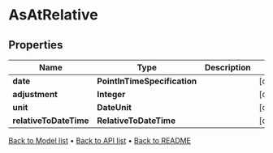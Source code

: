 

# AsAtRelative


## Properties

| Name | Type | Description | Notes |
|------------ | ------------- | ------------- | -------------|
|**date** | **PointInTimeSpecification** |  |  [optional] |
|**adjustment** | **Integer** |  |  [optional] |
|**unit** | **DateUnit** |  |  [optional] |
|**relativeToDateTime** | **RelativeToDateTime** |  |  [optional] |



[Back to Model list](../README.md#documentation-for-models) &#8226; [Back to API list](../README.md#documentation-for-api-endpoints) &#8226; [Back to README](../README.md)


